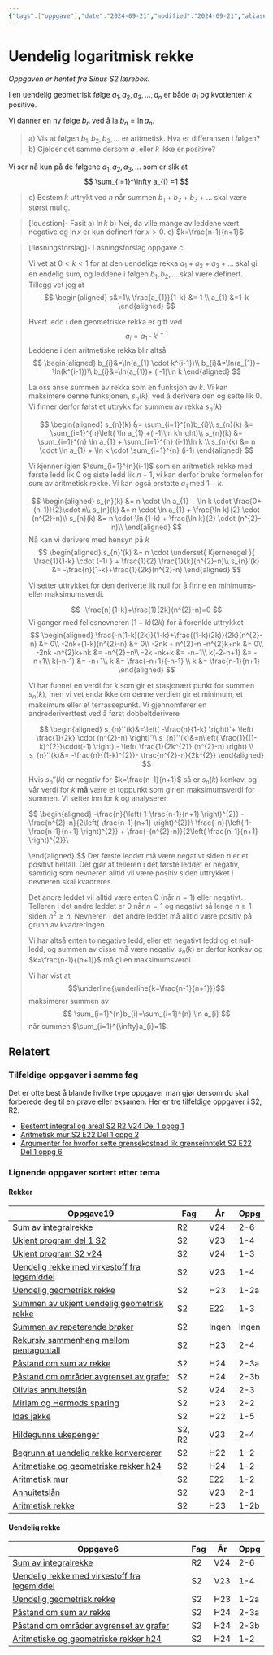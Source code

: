 ```yaml
---
{"tags":["oppgave"],"date":"2024-09-21","modified":"2024-09-21","aliases":null,"dg-publish":true,"temaer":["rekker","uendelig rekke"],"fag":["s2","r2"],"eksamen":null,"del":2,"oppgave":"2.158","title":"Uendelig logaritmisk rekke","source":"Sinus S2 lærebok","todo":null,"permalink":"/uendelig-logaritmisk-rekke/","dgPassFrontmatter":true}
---
```



# Uendelig logaritmisk rekke

<p><span><em>Oppgaven er hentet fra Sinus S2 lærebok.</em></span></p>

I en uendelig geometrisk følge $a_{1}, a_{2}, a_{3}, \dots , a_{n}$ er både $a_{1}$ og kvotienten $k$  positive. 

Vi danner en ny følge $b_{n}$ ved å la $b_{n}=\ln a_{n}$.

>a) Vis at følgen $b_{1},b_{2},b_{3},\dots$ er aritmetisk. Hva er differansen i følgen?
>b) Gjelder det samme dersom $a_{1}$ eller $k$ ikke er positive?

Vi ser nå kun på de følgene $a_{1},a_{2},a_{3},\dots$ som er slik at 
$$
\sum_{i=1}^\infty a_{i} =1
$$

>c) Bestem $k$ uttrykt ved $n$ når summen $b_{1}+b_{2}+b_{3}+\dots$ skal være størst mulig.



>[!question]- Fasit
>a) $\ln k$
>b) Nei, da ville mange av leddene vært negative og $\ln x$ er kun definert for $x>0$.
>c) $k=\frac{n-1}{n+1}$


>[!løsningsforslag]- Løsningsforslag oppgave c
>
>Vi vet at $0<k<1$ for at den uendelige rekka $a_{1}+a_{2}+a_{3}+\dots$ skal gi en endelig sum, og leddene i følgen $b_{1},b_{2},\dots$ skal være definert. Tillegg vet jeg at 
>$$
>\begin{aligned}
>s&=1\\
>\frac{a_{1}}{1-k} &= 1 \\
>a_{1} &=1-k
>\end{aligned}
>$$
>
>Hvert ledd i den geometriske rekka er gitt ved
>$$
>a_{i}=a_{1} \cdot k^{i-1}
>$$
>Leddene i den aritmetiske rekka blir altså
>$$
>\begin{aligned}
>b_{i}&=\ln(a_{1} \cdot k^{i-1})\\
>b_{i}&=\ln(a_{1})+ \ln(k^{i-1})\\
>b_{i}&=\ln(a_{1})+ (i-1)\ln k
>\end{aligned}
>$$
>
>La oss anse summen av rekka som en funksjon av $k$. Vi kan maksimere denne funksjonen, $s_{n}(k)$, ved å derivere den og sette lik 0. Vi finner derfor først et uttrykk for summen av rekka $s_{n}(k)$
>
>$$
>\begin{aligned}
>s_{n}(k) &= \sum_{i=1}^{n}b_{i}\\
>s_{n}(k) &= \sum_{i=1}^{n}\left( \ln a_{1} +(i-1)\ln k\right)\\
>s_{n}(k) &= \sum_{i=1}^{n} \ln a_{1} +  \sum_{i=1}^{n} (i-1)\ln k \\
>s_{n}(k) &= n \cdot \ln a_{1} +  \ln k \cdot \sum_{i=1}^{n} (i-1)
>\end{aligned}
>$$
>
>Vi kjenner igjen $\sum_{i=1}^{n}(i-1)$ som en aritmetisk rekke med første ledd lik 0 og siste ledd lik $n-1$, vi kan derfor bruke formelen for sum av aritmetisk rekke. Vi kan også erstatte $a_{1}$ med $1-k$.
> 
>$$
>\begin{aligned}
>s_{n}(k) &= n \cdot \ln a_{1} +  \ln k \cdot \frac{0+(n-1)}{2}\cdot n\\
>s_{n}(k) &= n \cdot \ln a_{1} + \frac{\ln k}{2} \cdot (n^{2}-n)\\
>s_{n}(k) &= n \cdot \ln (1-k) + \frac{\ln k}{2} \cdot (n^{2}-n)\\
>\end{aligned}
>$$
>Nå kan vi derivere med hensyn på $k$
>$$
>\begin{aligned}
>s_{n}'(k) &= n \cdot \underset{ Kjerneregel }{ \frac{1}{1-k} \cdot (-1) } + \frac{1}{2} \frac{1}{k}(n^{2}-n)\\
>s_{n}'(k) &= -\frac{n}{1-k}+\frac{1}{2k}(n^{2}-n)
>\end{aligned}
>$$
>
>Vi setter uttrykket for den deriverte lik null for å finne en minimums- eller maksimumsverdi.
>
>$$
>-\frac{n}{1-k}+\frac{1}{2k}(n^{2}-n)=0
>$$
>Vi ganger med fellesnevneren $(1-k)(2k)$ for å forenkle uttrykket
>$$
>\begin{aligned}
>\frac{-n(1-k)(2k)}{1-k}+\frac{(1-k)(2k)}{2k}(n^{2}-n) &= 0\\
>-2nk+(1-k)(n^{2}-n) &= 0\\
>-2nk + n^{2}-n -n^{2}k+nk &= 0\\
>-2nk -n^{2}k+nk &= -n^{2}+n\\
>-2k -nk+k &= -n+1\\
>k(-2-n+1) &= -n+1\\
>k(-n-1) &= -n+1\\
>k &= \frac{-n+1}{-n-1} \\
>k &= \frac{n-1}{n+1}
>\end{aligned}
>$$
>
>Vi har funnet en verdi for $k$ som gir et stasjonært punkt for summen $s_{n}(k)$, men vi vet enda ikke om denne verdien gir et minimum, et maksimum eller et terrassepunkt. Vi gjennomfører en andrederiverttest ved å først dobbeltderivere
>
>$$
>\begin{aligned}
>s_{n}''(k)&=\left( -\frac{n}{1-k} \right)'+ \left( \frac{1}{2k} \cdot (n^{2}-n) \right)'\\
>s_{n}''(k)&=n\left( \frac{1}{(1-k)^{2}}\cdot(-1) \right) - \left( \frac{1}{2k^{2}} (n^{2}-n) \right) \\
>s_{n}''(k)&= -\frac{n}{(1-k)^{2}}- \frac{n^{2}-n}{2k^{2}}
>\end{aligned}
>$$
>
>Hvis $s_{n}''(k)$ er negativ for $k=\frac{n-1}{n+1}$ så er $s_{n}(k)$ konkav, og vår verdi for $k$ **må** være et toppunkt som gir en maksimumsverdi for summen. Vi setter inn for $k$ og analyserer.
>
>$$
>\begin{aligned}
>-\frac{n}{\left( 1-\frac{n-1}{n+1} \right)^{2}} - \frac{n^{2}-n}{2\left( \frac{n-1}{n+1} \right)^{2}}\\
>\frac{-n}{\left( 1-\frac{n-1}{n+1} \right)^{2}} + \frac{-(n^{2}-n)}{2\left( \frac{n-1}{n+1} \right)^{2}}\\
>
>\end{aligned}
>$$
>Det første leddet må være negativt siden $n$ er et positivt heltall. Det gjør at telleren i det første leddet er negativ, samtidig som nevneren alltid vil være positiv siden uttrykket i nevneren skal kvadreres.
>
>Det andre leddet vil alltid være enten 0 (når $n=1$) eller negativt. Telleren i det andre leddet er 0 når $n=1$ og negativt så lenge $n\geq 1$ siden $n^{2}\geq n$. Nevneren i det andre leddet må alltid være positiv på grunn av kvadreringen.
>
>Vi har altså enten to negative ledd, eller ett negativt ledd og et null-ledd, og summen av disse må være negativ. $s_{n}(k)$ er derfor konkav og $k=\frac{n-1}{(n+1)}$ må gi en maksimumsverdi.
>
>Vi har vist at 
>$$\underline{\underline{k=\frac{n-1}{n+1}}}$$
>maksimerer summen av 
>$$
>\sum_{i=1}^{n}b_{i}=\sum_{i=1}^{n} \ln a_{i}
>$$
>når summen $\sum_{i=1}^{\infty}a_{i}=1$.

<!--
>**Alternativ løsning for å vise om vi har funnet maksimum eller minimum**
>
>Vi har funnet en maksimums- eller minimumsverdi for $k$, men hvordan kan vi vite at dette vil gi den *største* summen og ikke den minste summen? Det er selvsagt mulig å dobbeltderivere uttrykket for $s_{n}$ og gjøre en andrederiverttest, men vi kan også analysere hva som skjer med summen når vi endrer på $k$. Husk at $0<k<1$.
>
>Hvis det stasjonære punktet gitt av $k=\frac{n-1}{n+1}$ er et maksimum for summen $s_{n}$ så må en bittelitt høyere verdi for $k$ gi negativ vekstfart. La oss velge $k=\frac{n}{n+1}$ og prøve
>$$
>\begin{aligned}
>\left( s_{n}\left( k= \frac{n}{n+1} \right) \right)' &= -\frac{n}{1- \frac{n}{n+1}}+ \frac{1}{2 \frac{n}{n+1}}(n^{2}-n) \\
> &= -\frac{n(n+1)}{(n+1)- n}+ \frac{n+1}{2n}(n^{2}-n) \\
> &= -\frac{n(n+1)}{n-n+1}+ \frac{n+1}{2}(n-1) \\
> &= -n(n+1) + \frac{(n+1)(n-1)}{2}\\
> &=-n^{2}-n+ \frac{n^{2}-1^{2}}{2} \\
> &= \frac{-2n^{2}-2n+n^{2}-1^{2}}{2}\\
> &= \frac{-n^{2}-2n-1}{2 }
>\end{aligned}
>$$
>
>Vi ser kjapt at uttrykket over vil gi negative verdier for alle gyldige verdier av $n$ (husk at $n$ er antall ledd, slik at dette må være et positivt heltall). Vi kan derfor konkludere med at $k=\frac{n-1}{n+1}$ må gi en maksimumsverdi for $s_{n}$.
>
>Verdien $k=\frac{n-1}{n+1}$ gir en maksimumsverdi for $b_{1}+b_{2}+b_{3}+\dots$ gitt at rekka $\sum_{i=1}^{\infty}a_{i}=1$.
-->

## Relatert
<h3><span>Tilfeldige oppgaver i samme fag</span></h3><p><span>Det er ofte best å blande hvilke type oppgaver man gjør dersom du skal forberede deg til en prøve eller eksamen. Her er tre tilfeldige oppgaver i S2, R2.</span></p><div><ul class="dataview list-view-ul"><li><span><a data-tooltip-position="top" aria-label="Bestemt integral og areal.md" data-href="Bestemt integral og areal.md" href="Bestemt integral og areal.md" class="internal-link" target="_blank" rel="noopener nofollow">Bestemt integral og areal S2 R2 V24 Del 1 oppg 1</a></span></li><li><span><a data-tooltip-position="top" aria-label="Aritmetisk mur.md" data-href="Aritmetisk mur.md" href="Aritmetisk mur.md" class="internal-link" target="_blank" rel="noopener nofollow">Aritmetisk mur S2 E22 Del 1 oppg 2</a></span></li><li><span><a data-tooltip-position="top" aria-label="Argumenter for hvorfor sette grensekostnad lik grenseinntekt.md" data-href="Argumenter for hvorfor sette grensekostnad lik grenseinntekt.md" href="Argumenter for hvorfor sette grensekostnad lik grenseinntekt.md" class="internal-link" target="_blank" rel="noopener nofollow">Argumenter for hvorfor sette grensekostnad lik grenseinntekt S2 E22 Del 1 oppg 6</a></span></li></ul></div><h3><span>Lignende oppgaver sortert etter tema</span></h3><h4><span>Rekker</span></h4><div><table class="dataview table-view-table"><thead class="table-view-thead"><tr class="table-view-tr-header"><th class="table-view-th"><span>Oppgave</span><span class="dataview small-text">19</span></th><th class="table-view-th"><span>Fag</span></th><th class="table-view-th"><span>År</span></th><th class="table-view-th"><span>Oppg</span></th></tr></thead><tbody class="table-view-tbody"><tr><td><span><a data-tooltip-position="top" aria-label="Sum av integralrekke.md" data-href="Sum av integralrekke.md" href="Sum av integralrekke.md" class="internal-link" target="_blank" rel="noopener nofollow">Sum av integralrekke</a></span></td><td><span>R2</span></td><td><span>V24</span></td><td><span>2-6</span></td></tr><tr><td><span><a data-tooltip-position="top" aria-label="Ukjent program del 1 S2.md" data-href="Ukjent program del 1 S2.md" href="Ukjent program del 1 S2.md" class="internal-link" target="_blank" rel="noopener nofollow">Ukjent program del 1 S2</a></span></td><td><span>S2</span></td><td><span>V23</span></td><td><span>1-4</span></td></tr><tr><td><span><a data-tooltip-position="top" aria-label="Ukjent program S2 v24.md" data-href="Ukjent program S2 v24.md" href="Ukjent program S2 v24.md" class="internal-link" target="_blank" rel="noopener nofollow">Ukjent program S2 v24</a></span></td><td><span>S2</span></td><td><span>V24</span></td><td><span>1-3</span></td></tr><tr><td><span><a data-tooltip-position="top" aria-label="Uendelig rekke med virkestoff fra legemiddel.md" data-href="Uendelig rekke med virkestoff fra legemiddel.md" href="Uendelig rekke med virkestoff fra legemiddel.md" class="internal-link" target="_blank" rel="noopener nofollow">Uendelig rekke med virkestoff fra legemiddel</a></span></td><td><span>S2</span></td><td><span>V23</span></td><td><span>1-4</span></td></tr><tr><td><span><a data-tooltip-position="top" aria-label="Uendelig geometrisk rekke.md" data-href="Uendelig geometrisk rekke.md" href="Uendelig geometrisk rekke.md" class="internal-link" target="_blank" rel="noopener nofollow">Uendelig geometrisk rekke</a></span></td><td><span>S2</span></td><td><span>H23</span></td><td><span>1-2a</span></td></tr><tr><td><span><a data-tooltip-position="top" aria-label="Summen av ukjent uendelig geometrisk rekke.md" data-href="Summen av ukjent uendelig geometrisk rekke.md" href="Summen av ukjent uendelig geometrisk rekke.md" class="internal-link" target="_blank" rel="noopener nofollow">Summen av ukjent uendelig geometrisk rekke</a></span></td><td><span>S2</span></td><td><span>E22</span></td><td><span>1-3</span></td></tr><tr><td><span><a data-tooltip-position="top" aria-label="Summen av repeterende brøker.md" data-href="Summen av repeterende brøker.md" href="Summen av repeterende brøker.md" class="internal-link" target="_blank" rel="noopener nofollow">Summen av repeterende brøker</a></span></td><td><span>S2</span></td><td><span>Ingen</span></td><td><span>Ingen</span></td></tr><tr><td><span><a data-tooltip-position="top" aria-label="Rekursiv sammenheng mellom pentagontall.md" data-href="Rekursiv sammenheng mellom pentagontall.md" href="Rekursiv sammenheng mellom pentagontall.md" class="internal-link" target="_blank" rel="noopener nofollow">Rekursiv sammenheng mellom pentagontall</a></span></td><td><span>S2</span></td><td><span>H23</span></td><td><span>2-4</span></td></tr><tr><td><span><a data-tooltip-position="top" aria-label="Påstand om sum av rekke.md" data-href="Påstand om sum av rekke.md" href="Påstand om sum av rekke.md" class="internal-link" target="_blank" rel="noopener nofollow">Påstand om sum av rekke</a></span></td><td><span>S2</span></td><td><span>H24</span></td><td><span>2-3a</span></td></tr><tr><td><span><a data-tooltip-position="top" aria-label="Påstand om områder avgrenset av grafer.md" data-href="Påstand om områder avgrenset av grafer.md" href="Påstand om områder avgrenset av grafer.md" class="internal-link" target="_blank" rel="noopener nofollow">Påstand om områder avgrenset av grafer</a></span></td><td><span>S2</span></td><td><span>H24</span></td><td><span>2-3b</span></td></tr><tr><td><span><a data-tooltip-position="top" aria-label="Olivias annuitetslån.md" data-href="Olivias annuitetslån.md" href="Olivias annuitetslån.md" class="internal-link" target="_blank" rel="noopener nofollow">Olivias annuitetslån</a></span></td><td><span>S2</span></td><td><span>V24</span></td><td><span>2-3</span></td></tr><tr><td><span><a data-tooltip-position="top" aria-label="Miriam og Hermods sparing.md" data-href="Miriam og Hermods sparing.md" href="Miriam og Hermods sparing.md" class="internal-link" target="_blank" rel="noopener nofollow">Miriam og Hermods sparing</a></span></td><td><span>S2</span></td><td><span>H23</span></td><td><span>2-2</span></td></tr><tr><td><span><a data-tooltip-position="top" aria-label="Idas jakke.md" data-href="Idas jakke.md" href="Idas jakke.md" class="internal-link" target="_blank" rel="noopener nofollow">Idas jakke</a></span></td><td><span>S2</span></td><td><span>H22</span></td><td><span>1-5</span></td></tr><tr><td><span><a data-tooltip-position="top" aria-label="Hildegunns ukepenger.md" data-href="Hildegunns ukepenger.md" href="Hildegunns ukepenger.md" class="internal-link" target="_blank" rel="noopener nofollow">Hildegunns ukepenger</a></span></td><td><span>S2, R2</span></td><td><span>V23</span></td><td><span>2-4</span></td></tr><tr><td><span><a data-tooltip-position="top" aria-label="Begrunn at uendelig rekke konvergerer.md" data-href="Begrunn at uendelig rekke konvergerer.md" href="Begrunn at uendelig rekke konvergerer.md" class="internal-link" target="_blank" rel="noopener nofollow">Begrunn at uendelig rekke konvergerer</a></span></td><td><span>S2</span></td><td><span>H22</span></td><td><span>1-2</span></td></tr><tr><td><span><a data-tooltip-position="top" aria-label="Aritmetiske og geometriske rekker h24.md" data-href="Aritmetiske og geometriske rekker h24.md" href="Aritmetiske og geometriske rekker h24.md" class="internal-link" target="_blank" rel="noopener nofollow">Aritmetiske og geometriske rekker h24</a></span></td><td><span>S2</span></td><td><span>H24</span></td><td><span>1-2</span></td></tr><tr><td><span><a data-tooltip-position="top" aria-label="Aritmetisk mur.md" data-href="Aritmetisk mur.md" href="Aritmetisk mur.md" class="internal-link" target="_blank" rel="noopener nofollow">Aritmetisk mur</a></span></td><td><span>S2</span></td><td><span>E22</span></td><td><span>1-2</span></td></tr><tr><td><span><a data-tooltip-position="top" aria-label="Annuitetslån.md" data-href="Annuitetslån.md" href="Annuitetslån.md" class="internal-link" target="_blank" rel="noopener nofollow">Annuitetslån</a></span></td><td><span>S2</span></td><td><span>V23</span></td><td><span>2-1</span></td></tr><tr><td><span><a data-tooltip-position="top" aria-label="Aritmetisk rekke.md" data-href="Aritmetisk rekke.md" href="Aritmetisk rekke.md" class="internal-link" target="_blank" rel="noopener nofollow">Aritmetisk rekke</a></span></td><td><span>S2</span></td><td><span>H23</span></td><td><span>1-2b</span></td></tr></tbody></table></div><h4><span>Uendelig rekke</span></h4><div><table class="dataview table-view-table"><thead class="table-view-thead"><tr class="table-view-tr-header"><th class="table-view-th"><span>Oppgave</span><span class="dataview small-text">6</span></th><th class="table-view-th"><span>Fag</span></th><th class="table-view-th"><span>År</span></th><th class="table-view-th"><span>Oppg</span></th></tr></thead><tbody class="table-view-tbody"><tr><td><span><a data-tooltip-position="top" aria-label="Sum av integralrekke.md" data-href="Sum av integralrekke.md" href="Sum av integralrekke.md" class="internal-link" target="_blank" rel="noopener nofollow">Sum av integralrekke</a></span></td><td><span>R2</span></td><td><span>V24</span></td><td><span>2-6</span></td></tr><tr><td><span><a data-tooltip-position="top" aria-label="Uendelig rekke med virkestoff fra legemiddel.md" data-href="Uendelig rekke med virkestoff fra legemiddel.md" href="Uendelig rekke med virkestoff fra legemiddel.md" class="internal-link" target="_blank" rel="noopener nofollow">Uendelig rekke med virkestoff fra legemiddel</a></span></td><td><span>S2</span></td><td><span>V23</span></td><td><span>1-4</span></td></tr><tr><td><span><a data-tooltip-position="top" aria-label="Uendelig geometrisk rekke.md" data-href="Uendelig geometrisk rekke.md" href="Uendelig geometrisk rekke.md" class="internal-link" target="_blank" rel="noopener nofollow">Uendelig geometrisk rekke</a></span></td><td><span>S2</span></td><td><span>H23</span></td><td><span>1-2a</span></td></tr><tr><td><span><a data-tooltip-position="top" aria-label="Påstand om sum av rekke.md" data-href="Påstand om sum av rekke.md" href="Påstand om sum av rekke.md" class="internal-link" target="_blank" rel="noopener nofollow">Påstand om sum av rekke</a></span></td><td><span>S2</span></td><td><span>H24</span></td><td><span>2-3a</span></td></tr><tr><td><span><a data-tooltip-position="top" aria-label="Påstand om områder avgrenset av grafer.md" data-href="Påstand om områder avgrenset av grafer.md" href="Påstand om områder avgrenset av grafer.md" class="internal-link" target="_blank" rel="noopener nofollow">Påstand om områder avgrenset av grafer</a></span></td><td><span>S2</span></td><td><span>H24</span></td><td><span>2-3b</span></td></tr><tr><td><span><a data-tooltip-position="top" aria-label="Aritmetiske og geometriske rekker h24.md" data-href="Aritmetiske og geometriske rekker h24.md" href="Aritmetiske og geometriske rekker h24.md" class="internal-link" target="_blank" rel="noopener nofollow">Aritmetiske og geometriske rekker h24</a></span></td><td><span>S2</span></td><td><span>H24</span></td><td><span>1-2</span></td></tr></tbody></table></div>
